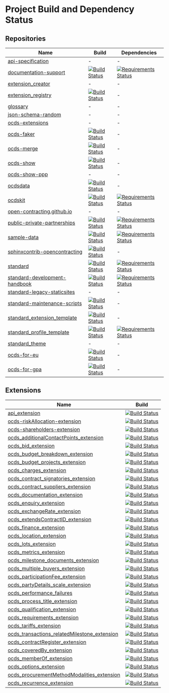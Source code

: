 # Project Build and Dependency Status

## Repositories

Name|Build|Dependencies
-|-|-
[api-specification](https://github.com/open-contracting/api-specification)|-|-
[documentation-support](https://github.com/open-contracting/documentation-support)|[![Build Status](https://travis-ci.org/open-contracting/documentation-support.svg)](https://travis-ci.org/open-contracting/documentation-support)|[![Requirements Status](https://requires.io/github/open-contracting/documentation-support/requirements.svg)](https://requires.io/github/open-contracting/documentation-support/requirements/)
[extension_creator](https://github.com/open-contracting/extension_creator)|-|-
[extension_registry](https://github.com/open-contracting/extension_registry)|[![Build Status](https://travis-ci.org/open-contracting/extension_registry.svg)](https://travis-ci.org/open-contracting/extension_registry)|-
[glossary](https://github.com/open-contracting/glossary)|-|-
[json-schema-random](https://github.com/open-contracting/json-schema-random)|-|-
[ocds-extensions](https://github.com/open-contracting/ocds-extensions)|-|-
[ocds-faker](https://github.com/open-contracting/ocds-faker)|[![Build Status](https://travis-ci.org/open-contracting/ocds-faker.svg)](https://travis-ci.org/open-contracting/ocds-faker)|-
[ocds-merge](https://github.com/open-contracting/ocds-merge)|[![Build Status](https://travis-ci.org/open-contracting/ocds-merge.svg)](https://travis-ci.org/open-contracting/ocds-merge)|-
[ocds-show](https://github.com/open-contracting/ocds-show)|[![Build Status](https://travis-ci.org/open-contracting/ocds-show.svg)](https://travis-ci.org/open-contracting/ocds-show)|-
[ocds-show-ppp](https://github.com/open-contracting/ocds-show-ppp)|-|-
[ocdsdata](https://github.com/open-contracting/ocdsdata)|[![Build Status](https://travis-ci.org/open-contracting/ocdsdata.svg)](https://travis-ci.org/open-contracting/ocdsdata)|-
[ocdskit](https://github.com/open-contracting/ocdskit)|[![Build Status](https://travis-ci.org/open-contracting/ocdskit.svg)](https://travis-ci.org/open-contracting/ocdskit)|[![Requirements Status](https://requires.io/github/open-contracting/ocdskit/requirements.svg)](https://requires.io/github/open-contracting/ocdskit/requirements/)
[open-contracting.github.io](https://github.com/open-contracting/open-contracting.github.io)|-|-
[public-private-partnerships](https://github.com/open-contracting/public-private-partnerships)|[![Build Status](https://travis-ci.org/open-contracting/public-private-partnerships.svg)](https://travis-ci.org/open-contracting/public-private-partnerships)|[![Requirements Status](https://requires.io/github/open-contracting/public-private-partnerships/requirements.svg)](https://requires.io/github/open-contracting/public-private-partnerships/requirements/)
[sample-data](https://github.com/open-contracting/sample-data)|[![Build Status](https://travis-ci.org/open-contracting/sample-data.svg)](https://travis-ci.org/open-contracting/sample-data)|[![Requirements Status](https://requires.io/github/open-contracting/sample-data/requirements.svg)](https://requires.io/github/open-contracting/sample-data/requirements/)
[sphinxcontrib-opencontracting](https://github.com/open-contracting/sphinxcontrib-opencontracting)|[![Build Status](https://travis-ci.org/open-contracting/sphinxcontrib-opencontracting.svg)](https://travis-ci.org/open-contracting/sphinxcontrib-opencontracting)|-
[standard](https://github.com/open-contracting/standard)|[![Build Status](https://travis-ci.org/open-contracting/standard.svg)](https://travis-ci.org/open-contracting/standard)|[![Requirements Status](https://requires.io/github/open-contracting/standard/requirements.svg)](https://requires.io/github/open-contracting/standard/requirements/)
[standard-development-handbook](https://github.com/open-contracting/standard-development-handbook)|[![Build Status](https://travis-ci.org/open-contracting/standard-development-handbook.svg)](https://travis-ci.org/open-contracting/standard-development-handbook)|[![Requirements Status](https://requires.io/github/open-contracting/standard-development-handbook/requirements.svg)](https://requires.io/github/open-contracting/standard-development-handbook/requirements/)
[standard-legacy-staticsites](https://github.com/open-contracting/standard-legacy-staticsites)|-|-
[standard-maintenance-scripts](https://github.com/open-contracting/standard-maintenance-scripts)|[![Build Status](https://travis-ci.org/open-contracting/standard-maintenance-scripts.svg)](https://travis-ci.org/open-contracting/standard-maintenance-scripts)|-
[standard_extension_template](https://github.com/open-contracting/standard_extension_template)|[![Build Status](https://travis-ci.org/open-contracting/standard_extension_template.svg)](https://travis-ci.org/open-contracting/standard_extension_template)|-
[standard_profile_template](https://github.com/open-contracting/standard_profile_template)|[![Build Status](https://travis-ci.org/open-contracting/standard_profile_template.svg)](https://travis-ci.org/open-contracting/standard_profile_template)|[![Requirements Status](https://requires.io/github/open-contracting/standard_profile_template/requirements.svg)](https://requires.io/github/open-contracting/standard_profile_template/requirements/)
[standard_theme](https://github.com/open-contracting/standard_theme)|-|-
[ocds-for-eu](https://github.com/open-contracting-extensions/ocds-for-eu)|[![Build Status](https://travis-ci.org/open-contracting-extensions/ocds-for-eu.svg)](https://travis-ci.org/open-contracting-extensions/ocds-for-eu)|-
[ocds-for-gpa](https://github.com/open-contracting-extensions/ocds-for-gpa)|[![Build Status](https://travis-ci.org/open-contracting-extensions/ocds-for-gpa.svg)](https://travis-ci.org/open-contracting-extensions/ocds-for-gpa)|-

## Extensions

Name|Build
-|-
[api_extension](https://github.com/open-contracting/api_extension)|[![Build Status](https://travis-ci.org/open-contracting/api_extension.svg)](https://travis-ci.org/open-contracting/api_extension)|
[ocds-riskAllocation-extension](https://github.com/open-contracting/ocds-riskAllocation-extension)|[![Build Status](https://travis-ci.org/open-contracting/ocds-riskAllocation-extension.svg)](https://travis-ci.org/open-contracting/ocds-riskAllocation-extension)|
[ocds-shareholders-extension](https://github.com/open-contracting/ocds-shareholders-extension)|[![Build Status](https://travis-ci.org/open-contracting/ocds-shareholders-extension.svg)](https://travis-ci.org/open-contracting/ocds-shareholders-extension)|
[ocds_additionalContactPoints_extension](https://github.com/open-contracting/ocds_additionalContactPoints_extension)|[![Build Status](https://travis-ci.org/open-contracting/ocds_additionalContactPoints_extension.svg)](https://travis-ci.org/open-contracting/ocds_additionalContactPoints_extension)|
[ocds_bid_extension](https://github.com/open-contracting/ocds_bid_extension)|[![Build Status](https://travis-ci.org/open-contracting/ocds_bid_extension.svg)](https://travis-ci.org/open-contracting/ocds_bid_extension)|
[ocds_budget_breakdown_extension](https://github.com/open-contracting/ocds_budget_breakdown_extension)|[![Build Status](https://travis-ci.org/open-contracting/ocds_budget_breakdown_extension.svg)](https://travis-ci.org/open-contracting/ocds_budget_breakdown_extension)|
[ocds_budget_projects_extension](https://github.com/open-contracting/ocds_budget_projects_extension)|[![Build Status](https://travis-ci.org/open-contracting/ocds_budget_projects_extension.svg)](https://travis-ci.org/open-contracting/ocds_budget_projects_extension)|
[ocds_charges_extension](https://github.com/open-contracting/ocds_charges_extension)|[![Build Status](https://travis-ci.org/open-contracting/ocds_charges_extension.svg)](https://travis-ci.org/open-contracting/ocds_charges_extension)|
[ocds_contract_signatories_extension](https://github.com/open-contracting/ocds_contract_signatories_extension)|[![Build Status](https://travis-ci.org/open-contracting/ocds_contract_signatories_extension.svg)](https://travis-ci.org/open-contracting/ocds_contract_signatories_extension)|
[ocds_contract_suppliers_extension](https://github.com/open-contracting/ocds_contract_suppliers_extension)|[![Build Status](https://travis-ci.org/open-contracting/ocds_contract_suppliers_extension.svg)](https://travis-ci.org/open-contracting/ocds_contract_suppliers_extension)|
[ocds_documentation_extension](https://github.com/open-contracting/ocds_documentation_extension)|[![Build Status](https://travis-ci.org/open-contracting/ocds_documentation_extension.svg)](https://travis-ci.org/open-contracting/ocds_documentation_extension)|
[ocds_enquiry_extension](https://github.com/open-contracting/ocds_enquiry_extension)|[![Build Status](https://travis-ci.org/open-contracting/ocds_enquiry_extension.svg)](https://travis-ci.org/open-contracting/ocds_enquiry_extension)|
[ocds_exchangeRate_extension](https://github.com/open-contracting/ocds_exchangeRate_extension)|[![Build Status](https://travis-ci.org/open-contracting/ocds_exchangeRate_extension.svg)](https://travis-ci.org/open-contracting/ocds_exchangeRate_extension)|
[ocds_extendsContractID_extension](https://github.com/open-contracting/ocds_extendsContractID_extension)|[![Build Status](https://travis-ci.org/open-contracting/ocds_extendsContractID_extension.svg)](https://travis-ci.org/open-contracting/ocds_extendsContractID_extension)|
[ocds_finance_extension](https://github.com/open-contracting/ocds_finance_extension)|[![Build Status](https://travis-ci.org/open-contracting/ocds_finance_extension.svg)](https://travis-ci.org/open-contracting/ocds_finance_extension)|
[ocds_location_extension](https://github.com/open-contracting/ocds_location_extension)|[![Build Status](https://travis-ci.org/open-contracting/ocds_location_extension.svg)](https://travis-ci.org/open-contracting/ocds_location_extension)|
[ocds_lots_extension](https://github.com/open-contracting/ocds_lots_extension)|[![Build Status](https://travis-ci.org/open-contracting/ocds_lots_extension.svg)](https://travis-ci.org/open-contracting/ocds_lots_extension)|
[ocds_metrics_extension](https://github.com/open-contracting/ocds_metrics_extension)|[![Build Status](https://travis-ci.org/open-contracting/ocds_metrics_extension.svg)](https://travis-ci.org/open-contracting/ocds_metrics_extension)|
[ocds_milestone_documents_extension](https://github.com/open-contracting/ocds_milestone_documents_extension)|[![Build Status](https://travis-ci.org/open-contracting/ocds_milestone_documents_extension.svg)](https://travis-ci.org/open-contracting/ocds_milestone_documents_extension)|
[ocds_multiple_buyers_extension](https://github.com/open-contracting/ocds_multiple_buyers_extension)|[![Build Status](https://travis-ci.org/open-contracting/ocds_multiple_buyers_extension.svg)](https://travis-ci.org/open-contracting/ocds_multiple_buyers_extension)|
[ocds_participationFee_extension](https://github.com/open-contracting/ocds_participationFee_extension)|[![Build Status](https://travis-ci.org/open-contracting/ocds_participationFee_extension.svg)](https://travis-ci.org/open-contracting/ocds_participationFee_extension)|
[ocds_partyDetails_scale_extension](https://github.com/open-contracting/ocds_partyDetails_scale_extension)|[![Build Status](https://travis-ci.org/open-contracting/ocds_partyDetails_scale_extension.svg)](https://travis-ci.org/open-contracting/ocds_partyDetails_scale_extension)|
[ocds_performance_failures](https://github.com/open-contracting/ocds_performance_failures)|[![Build Status](https://travis-ci.org/open-contracting/ocds_performance_failures.svg)](https://travis-ci.org/open-contracting/ocds_performance_failures)|
[ocds_process_title_extension](https://github.com/open-contracting/ocds_process_title_extension)|[![Build Status](https://travis-ci.org/open-contracting/ocds_process_title_extension.svg)](https://travis-ci.org/open-contracting/ocds_process_title_extension)|
[ocds_qualification_extension](https://github.com/open-contracting/ocds_qualification_extension)|[![Build Status](https://travis-ci.org/open-contracting/ocds_qualification_extension.svg)](https://travis-ci.org/open-contracting/ocds_qualification_extension)|
[ocds_requirements_extension](https://github.com/open-contracting/ocds_requirements_extension)|[![Build Status](https://travis-ci.org/open-contracting/ocds_requirements_extension.svg)](https://travis-ci.org/open-contracting/ocds_requirements_extension)|
[ocds_tariffs_extension](https://github.com/open-contracting/ocds_tariffs_extension)|[![Build Status](https://travis-ci.org/open-contracting/ocds_tariffs_extension.svg)](https://travis-ci.org/open-contracting/ocds_tariffs_extension)|
[ocds_transactions_relatedMilestone_extension](https://github.com/open-contracting/ocds_transactions_relatedMilestone_extension)|[![Build Status](https://travis-ci.org/open-contracting/ocds_transactions_relatedMilestone_extension.svg)](https://travis-ci.org/open-contracting/ocds_transactions_relatedMilestone_extension)|
[ocds_contractRegister_extension](https://github.com/open-contracting-extensions/ocds_contractRegister_extension)|[![Build Status](https://travis-ci.org/open-contracting-extensions/ocds_contractRegister_extension.svg)](https://travis-ci.org/open-contracting-extensions/ocds_contractRegister_extension)|
[ocds_coveredBy_extension](https://github.com/open-contracting-extensions/ocds_coveredBy_extension)|[![Build Status](https://travis-ci.org/open-contracting-extensions/ocds_coveredBy_extension.svg)](https://travis-ci.org/open-contracting-extensions/ocds_coveredBy_extension)|
[ocds_memberOf_extension](https://github.com/open-contracting-extensions/ocds_memberOf_extension)|[![Build Status](https://travis-ci.org/open-contracting-extensions/ocds_memberOf_extension.svg)](https://travis-ci.org/open-contracting-extensions/ocds_memberOf_extension)|
[ocds_options_extension](https://github.com/open-contracting-extensions/ocds_options_extension)|[![Build Status](https://travis-ci.org/open-contracting-extensions/ocds_options_extension.svg)](https://travis-ci.org/open-contracting-extensions/ocds_options_extension)|
[ocds_procurementMethodModalities_extension](https://github.com/open-contracting-extensions/ocds_procurementMethodModalities_extension)|[![Build Status](https://travis-ci.org/open-contracting-extensions/ocds_procurementMethodModalities_extension.svg)](https://travis-ci.org/open-contracting-extensions/ocds_procurementMethodModalities_extension)|
[ocds_recurrence_extension](https://github.com/open-contracting-extensions/ocds_recurrence_extension)|[![Build Status](https://travis-ci.org/open-contracting-extensions/ocds_recurrence_extension.svg)](https://travis-ci.org/open-contracting-extensions/ocds_recurrence_extension)|
